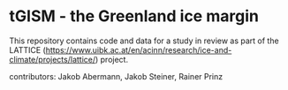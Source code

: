 # tGISM - the Greenland ice margin

This repository contains code and data for a study in review as part of the LATTICE (https://www.uibk.ac.at/en/acinn/research/ice-and-climate/projects/lattice/) project.

contributors: Jakob Abermann, Jakob Steiner, Rainer Prinz
